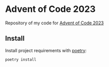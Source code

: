# Advent of Code 2023

Repository of my code for [Advent of Code 2023](https://adventofcode.com/2023)

## Install

Install project requirements with [poetry](https://python-poetry.org/):

```console
poetry install
```
